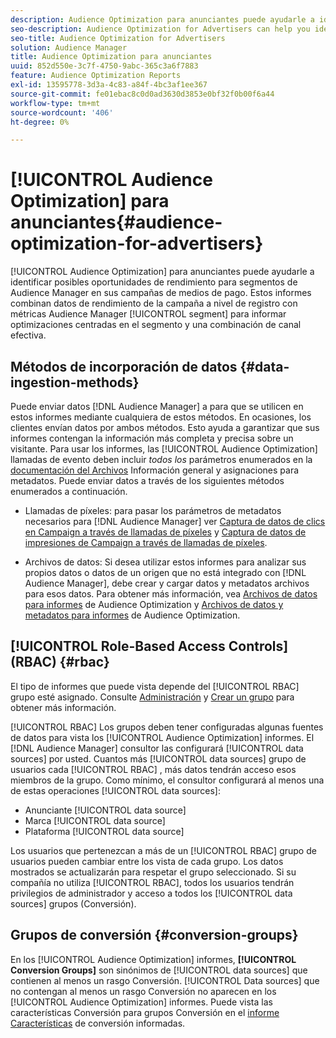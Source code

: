 ```yaml
---
description: Audience Optimization para anunciantes puede ayudarle a identificar posibles oportunidades de rendimiento para Audience Manager segmentos en sus campañas de medios de pago. Estos informes combinan datos de rendimiento de la campaña a nivel de registro con métricas de segmento de Audience Manager para informar optimizaciones centradas en el segmento y una combinación de canal efectiva.
seo-description: Audience Optimization for Advertisers can help you identify potential performance opportunities for Audience Manager segments across your paid media campaigns. These reports combine log-level campaign performance data with Audience Manager segment metrics to inform segment-centric optimizations and an effective channel mix.
seo-title: Audience Optimization for Advertisers
solution: Audience Manager
title: Audience Optimization para anunciantes
uuid: 852d550e-3c7f-4750-9abc-365c3a6f7883
feature: Audience Optimization Reports
exl-id: 13595778-3d3a-4c83-a84f-4bc3af1ee367
source-git-commit: fe01ebac8c0d0ad3630d3853e0bf32f0b00f6a44
workflow-type: tm+mt
source-wordcount: '406'
ht-degree: 0%

---
```


# [!UICONTROL Audience Optimization] para anunciantes{#audience-optimization-for-advertisers}

[!UICONTROL Audience Optimization] para anunciantes puede ayudarle a identificar posibles oportunidades de rendimiento para segmentos de Audience Manager en sus campañas de medios de pago. Estos informes combinan datos de rendimiento de la campaña a nivel de registro con métricas Audience Manager [!UICONTROL segment] para informar optimizaciones centradas en el segmento y una combinación de canal efectiva.

## Métodos de incorporación de datos {#data-ingestion-methods}

Puede enviar datos [!DNL Audience Manager] a para que se utilicen en estos informes mediante cualquiera de estos métodos. En ocasiones, los clientes envían datos por ambos métodos. Esto ayuda a garantizar que sus informes contengan la información más completa y precisa sobre un visitante. Para usar los informes, las [!UICONTROL Audience Optimization] llamadas de evento deben incluir *todos los* parámetros enumerados en la [documentación del Archivos](../../../reporting/audience-optimization-reports/metadata-files-intro/metadata-file-overview.md) Información general y asignaciones para metadatos. Puede enviar datos a través de los siguientes métodos enumerados a continuación.

* Llamadas de píxeles: para pasar los parámetros de metadatos necesarios para [!DNL Audience Manager] ver [Captura de datos de clics en Campaign a través de llamadas de píxeles](../../../integration/media-data-integration/click-data-pixels.md) y [Captura de datos de impresiones de Campaign a través de llamadas de píxeles](../../../integration/media-data-integration/impression-data-pixels.md).

* Archivos de datos: Si desea utilizar estos informes para analizar sus propios datos o datos de un origen que no está integrado con [!DNL Audience Manager], debe crear y cargar datos y metadatos archivos para esos datos. Para obtener más información, vea [Archivos de datos para informes](../../../reporting/audience-optimization-reports/metadata-files-intro/datafiles-intro.md) de Audience Optimization y [Archivos de datos y metadatos para informes](../../../reporting/audience-optimization-reports/metadata-files-intro/metadata-files-intro.md) de Audience Optimization.

## [!UICONTROL Role-Based Access Controls] (RBAC) {#rbac}

El tipo de informes que puede vista depende del [!UICONTROL RBAC] grupo esté asignado. Consulte [Administración](../../../features/administration/administration-overview.md) y [Crear un grupo](../../../features/administration/administration-overview.md#create-group) para obtener más información.

[!UICONTROL RBAC] Los grupos deben tener configuradas algunas fuentes de datos para vista los [!UICONTROL Audience Optimization] informes. El [!DNL Audience Manager] consultor las configurará [!UICONTROL data sources] por usted. Cuantos más [!UICONTROL data sources] grupo de usuarios cada [!UICONTROL RBAC] , más datos tendrán acceso esos miembros de la grupo. Como mínimo, el consultor configurará al menos una de estas operaciones [!UICONTROL data sources]:

* Anunciante [!UICONTROL data source]
* Marca [!UICONTROL data source]
* Plataforma [!UICONTROL data source]

Los usuarios que pertenezcan a más de un [!UICONTROL RBAC] grupo de usuarios pueden cambiar entre los vista de cada grupo. Los datos mostrados se actualizarán para respetar el grupo seleccionado. Si su compañía no utiliza [!UICONTROL RBAC], todos los usuarios tendrán privilegios de administrador y acceso a todos los [!UICONTROL data sources] grupos (Conversión).

## Grupos de conversión {#conversion-groups}

En los [!UICONTROL Audience Optimization] informes, **[!UICONTROL Conversion Groups]** son sinónimos de [!UICONTROL data sources] que contienen al menos un rasgo Conversión. [!UICONTROL Data sources] que no contengan al menos un rasgo Conversión no aparecen en los [!UICONTROL Audience Optimization] informes. Puede vista las características Conversión para grupos Conversión en el [informe Características](../../../reporting/audience-optimization-reports/aor-advertisers/reported-conversion-traits.md) de conversión informadas.
